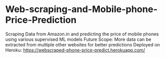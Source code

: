 # Web-scraping-and-Mobile-phone-Price-Prediction
Scraping Data from Amazon.in and predicting the price of mobile phones using various supervised ML models
Future Scope: More data can be extracted from multiple other websites for better predictions
Deployed on Heroku: https://webscraped-phone-price-predict.herokuapp.com/
